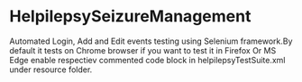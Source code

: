# HelpilepsySeizureManagement
 
 Automated Login, Add and Edit events testing using Selenium framework.By default it tests on Chrome browser if you want to test it in Firefox Or MS Edge enable respectiev commented code block in helpilepsyTestSuite.xml under resource folder.
